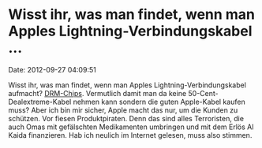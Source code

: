 Wisst ihr, was man findet, wenn man Apples Lightning-Verbindungskabel \...
==========================================================================

Date: 2012-09-27 04:09:51

Wisst ihr, was man findet, wenn man Apples Lightning-Verbindungskabel
aufmacht?
[DRM-Chips](http://appleinsider.com/articles/12/09/21/authentication_chips_discovered_in_teardown_of_apples_new_lightning_connector).
Vermutlich damit man da keine 50-Cent-Dealextreme-Kabel nehmen kann
sondern die guten Apple-Kabel kaufen muss? Aber ich bin mir sicher,
Apple macht das nur, um die Kunden zu schützen. Vor fiesen
Produktpiraten. Denn das sind alles Terroristen, die auch Omas mit
gefälschten Medikamenten umbringen und mit dem Erlös Al Kaida
finanzieren. Hab ich neulich im Internet gelesen, muss also stimmen.
